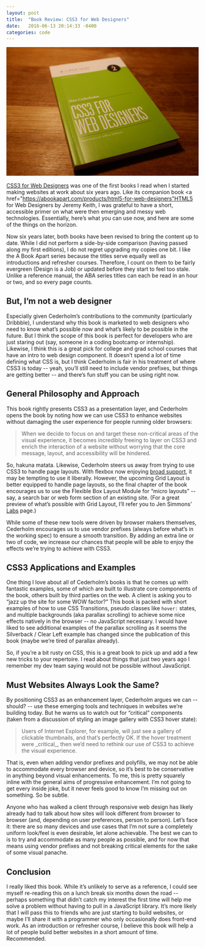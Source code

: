 ```yaml
---
layout: post
title:  "Book Review: CSS3 for Web Designers"
date:   2016-06-13 20:14:33 -0400
categories: code
---
```


<img src="../img/css3-book.jpg">

<a href="https://abookapart.com/products/css3-for-web-designers">CSS3 for Web Designers</a> was one of the first books I read when I started making websites at work about six years ago. Like its companion book <a href="https://abookapart.com/products/html5-for-web-designers"HTML5 for Web Designers</a> by Jeremy Keith, I was grateful to have a short, accessible primer on what were then emerging and messy web technologies. Essentially, here’s what you can use now, and here are some of the things on the horizon.

Now six years later, both books have been revised to bring the content up to date. While I did not perform a side-by-side comparison (having passed along my first editions), I do not regret upgrading my copies one bit. I like the A Book Apart series because the titles serve equally well as introductions and refresher courses. Therefore, I count on them to be fairly evergreen (Design is a Job) or updated before they start to feel too stale. Unlike a reference manual, the ABA series titles can each be read in an hour or two, and so every page counts.

## But, I’m not a web designer

Especially given Cederholm’s contributions to the community (particularly Dribbble), I understand why this book is marketed to web designers who need to know what’s possible now and what’s likely to be possible in the future. But I think the scope of this book is perfect for developers who are just staring out (say, someone in a coding bootcamp or internship). Likewise, I think this is a great pick for college and grad school courses that have an intro to web design component. It doesn’t spend a lot of time defining what CSS is, but I think Cederholm is fair in his treatment of where CSS3 is today -- yeah, you’ll still need to include vendor prefixes, but things are getting better -- and there’s fun stuff you can be using right now.

## General Philosophy and Approach

This book rightly presents CSS3 as a presentation layer, and Cederholm opens the book by noting how we can use CSS3 to enhance websites without damaging the user experience for people running older browsers:

<blockquote>
When we decide to focus on and target these non-critical areas of the visual experience, it becomes incredibly freeing to layer on CSS3 and enrich the interaction of a website without worrying that the core message, layout, and accessibility will be hindered.
</blockquote>

So, hakuna matata. Likewise, Cederholm steers us away from trying to use CSS3 to handle page layouts. With flexbox now enjoying [broad support](http://caniuse.com/#feat=flexbox), it may be tempting to use it liberally. However, the upcoming Grid Layout is better equipped to handle page layouts, so the final chapter of the book encourages us to use the Flexible Box Layout Module for “micro layouts” -- say, a search bar or web form section of an existing site. (For a great preview of what’s possible with Grid Layout, I’ll refer you to Jen Simmons’ [Labs](http://labs.jensimmons.com) page.)

While some of these new tools were driven by browser makers themselves, Cederholm encourages us to use vendor prefixes (always before what’s in the working spec) to ensure a smooth transition. By adding an extra line or two of code, we increase our chances that people will be able to enjoy the effects we’re trying to achieve with CSS3.

## CSS3 Applications and Examples

One thing I love about all of Cederholm’s books is that he comes up with fantastic examples, some of which are built to illustrate core components of the book, others built by third parties on the web. A client is asking you to “jazz up the site for some WOW factor?” This book is packed with short examples of how to use CSS Transitions, pseudo classes like <code>hover:</code> states, and multiple backgrounds (aka parallax scrolling) to achieve some nice effects natively in the browser -- no JavaScript necessary. I would have liked to see additional examples of the parallax scrolling as it seems the Silverback / Clear Left example has changed since the publication of this book (maybe we’re tired of parallax already).

So, if you’re a bit rusty on CSS, this is a great book to pick up and add a few new tricks to your repertoire. I read about things that just two years ago I remember my dev team saying would not be possible without JavaScript.

## Must Websites Always Look the Same?

By positioning CSS3 as an enhancement layer, Cederholm argues we can -- should? -- use these emerging tools and techniques in websites we’re building today. But he warns us to watch out for “critical” components (taken from a discussion of styling an image gallery with CSS3 hover state):

<blockquote>
Users of Internet Explorer, for example, will just see a gallery of clickable thumbnails, and that’s perfectly OK. If the hover treatment were _critical_, then we’d need to rethink our use of CSS3 to achieve the visual experience.
</blockquote>

That is, even when adding vendor prefixes and polyfills, we may not be able to accommodate every browser and device, so it’s best to be conservative in anything beyond visual enhancements. To me, this is pretty squarely inline with the general aims of progressive enhancement. I’m not going to get every inside joke, but it never feels good to know I’m missing out on something. So be subtle.

Anyone who has walked a client through responsive web design has likely already had to talk about how sites will look different from browser to browser (and, depending on user preferences, person to person). Let’s face it: there are so many devices and use cases that I’m not sure a completely uniform look/feel is even desirable, let alone achievable. The best we can to is to try and accommodate as many people as possible, and for now that means using vendor prefixes and not breaking critical elements for the sake of some visual panache.

## Conclusion

I really liked this book. While it’s unlikely to serve as a reference, I could see myself re-reading this on a lunch break six months down the road -- perhaps something that didn’t catch my interest the first time will help me solve a problem without having to pull in a JavaScript library. It’s more likely that I will pass this to friends who are just starting to build websites, or maybe I’ll share it with a programmer who only occasionally does front-end work. As an introduction or refresher course, I believe this book will help a lot of people build better websites in a short amount of time. Recommended.
